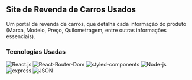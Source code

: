 ## Site de Revenda de Carros Usados

<p>Um portal de revenda de carros, que detalha cada informação do produto (Marca, Modelo, Preço, Quilometragem, entre outras informações essenciais). </p>


### Tecnologias Usadas

<img src="https://img.shields.io/badge/React-20232A?style=for-the-badge&logo=react&logoColor=61DAFB" alt="React.js"/>
<img src="https://img.shields.io/badge/React_Router-CA4245?style=for-the-badge&logo=react-router&logoColor=white" alt="React-Router-Dom"/>
<img src="https://img.shields.io/badge/styled--components-DB7093?style=for-the-badge&logo=styled-components&logoColor=white" alt="styled-components">
<img src="https://img.shields.io/badge/Node.js-339933?style=for-the-badge&logo=nodedotjs&logoColor=white" alt="Node-js">
<img src="https://img.shields.io/badge/Express.js-000000?style=for-the-badge&logo=express&logoColor=white" alt="express">
<img src="https://img.shields.io/badge/json-5E5C5C?style=for-the-badge&logo=json&logoColor=white" alt="JSON">
